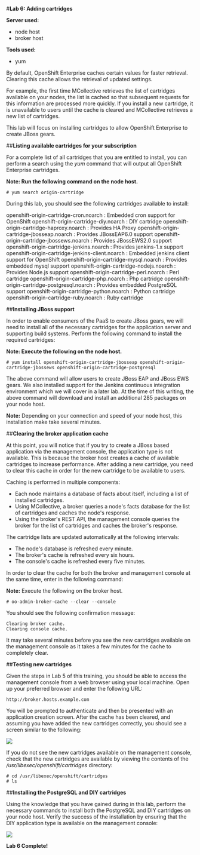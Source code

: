 
#**Lab 6: Adding cartridges**

**Server used:**

* node host
* broker host

**Tools used:**

* yum

By default, OpenShift Enterprise caches certain values for faster retrieval. Clearing this cache allows the retrieval of updated settings.

For example, the first time MCollective retrieves the list of cartridges available on your nodes, the list is cached so that subsequent requests for this information are processed more quickly. If you install a new cartridge, it is unavailable to users until the cache is cleared and MCollective retrieves a new list of cartridges. 

This lab will focus on installing cartridges to allow OpenShift Enterprise to create JBoss gears.

##**Listing available cartridges for your subscription**

For a complete list of all cartridges that you are entitled to install,  you can perform a search using the *yum* command that will output all OpenShift Enterprise cartridges.

**Note:  Run the following command on the node host.**

	# yum search origin-cartridge

During this lab, you should see the following cartridges available to install:

openshift-origin-cartridge-cron.noarch : Embedded cron support for OpenShift
openshift-origin-cartridge-diy.noarch : DIY cartridge
openshift-origin-cartridge-haproxy.noarch : Provides HA Proxy
openshift-origin-cartridge-jbosseap.noarch : Provides JBossEAP6.0 support
openshift-origin-cartridge-jbossews.noarch : Provides JBossEWS2.0 support
openshift-origin-cartridge-jenkins.noarch : Provides jenkins-1.x support
openshift-origin-cartridge-jenkins-client.noarch : Embedded jenkins client support for OpenShift
openshift-origin-cartridge-mysql.noarch : Provides embedded mysql support
openshift-origin-cartridge-nodejs.noarch : Provides Node.js support
openshift-origin-cartridge-perl.noarch : Perl cartridge
openshift-origin-cartridge-php.noarch : Php cartridge
openshift-origin-cartridge-postgresql.noarch : Provides embedded PostgreSQL support
openshift-origin-cartridge-python.noarch : Python cartridge
openshift-origin-cartridge-ruby.noarch : Ruby cartridge

##**Installing JBoss support**

In order to enable consumers of the PaaS to create JBoss gears, we will need to install all of the necessary cartridges for the application server and supporting build systems.  Perform the following command to install the required cartridges:

**Note:  Execute the following on the node host.**

	# yum install openshift-origin-cartridge-jbosseap openshift-origin-cartridge-jbossews openshift-origin-cartridge-postgresql
	
The above command will allow users to create JBoss EAP and JBoss EWS gears.  We also installed support for the Jenkins continuous integration environment which we will cover in a later lab.  At the time of this writing, the above command will download and install an additional 285 packages on your node host.

**Note:** Depending on your connection and speed of your node host, this installation make take several minutes.  

##**Clearing the broker application cache**

At this point, you will notice that if you try to create a JBoss based application via the management console, the application type is not available.  This is because the broker host creates a cache of available cartridges to increase performance.  After adding a new cartridge, you need to clear this cache in order for the new cartridge to be available to users.

Caching is performed in multiple components:

* Each node maintains a database of facts about itself, including a list of installed cartridges.
* Using MCollective, a broker queries a node's facts database for the list of cartridges and caches the node's response.
* Using the broker's REST API, the management console queries the broker for the list of cartridges and caches the broker's response.

The cartridge lists are updated automatically at the following intervals:

* The node's database is refreshed every minute.
* The broker's cache is refreshed every six hours.
* The console's cache is refreshed every five minutes.

In order to clear the cache for both the broker and management console at the same time, enter in the following command:

**Note:** Execute the following on the broker host.

	# oo-admin-broker-cache --clear --console
	
You should see the following confirmation message:

	Clearing broker cache.
	Clearing console cache.
	
It may take several minutes before you see the new cartridges available on the management console as it takes a few minutes for the cache to completely clear.

##**Testing new cartridges**

Given the steps in Lab 5 of this training, you should be able to access the management console from a web browser using your local machine.  Open up your preferred browser and enter the following URL:

	http://broker.hosts.example.com
	
You will be prompted to authenticate and then be presented with an application creation screen.  After the cache has been cleared, and assuming you have added the new cartridges correctly, you should see a screen similar to the following:

![](http://training-onpaas.rhcloud.com/ose2/addCartridgeWebConsole.png)

If you do not see the new cartridges available on the management console, check that the new cartridges are available by viewing the contents of the */usr/libexec/openshift/cartridges* directory:

	# cd /usr/libexec/openshift/cartridges
	# ls
	
##**Installing the PostgreSQL and DIY cartridges**

Using the knowledge that you have gained during in this lab, perform the necessary commands to install both the PostgreSQL and DIY cartridges on your node host.  Verify the success of the installation by ensuring that the DIY application type is available on the management console:

![](http://training.runcloudrun.com/images/console-diy.png)


**Lab 6 Complete!**
<!--BREAK-->
